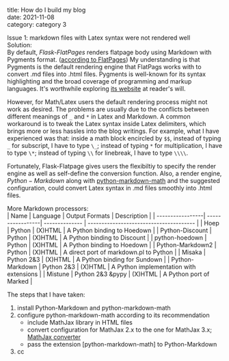 title: How do I build my blog   
date: 2021-11-08   
category: category 3


Issue 1: markdown files with Latex syntax were not rendered well   
Solution:  
By default, *Flask-FlatPages* renders flatpage body using Markdown with Pygments format. ([according to FlatPages](https://flask-flatpages.readthedocs.io/en/latest/#module-flask_flatpages)) 
My understanding is that Pygments is the default rendering engine that FlatPags works with to convert .md files into .html files. Pygments is well-known for its syntax highlighting and the broad coverage of programming and markup languages. It's worthwhile exploring [its website](https://pygments.org/) at reader's will.  

However, for Math/Latex users the default rendering process might not work as desired. The problems are usually due to the conflicts between different meanings of `_` and `*` in Latex and Markdown. A common workaround is to tweak the Latex syntax inside Latex delimiters, which brings more or less hassles into the blog writings. For example, what I have experienced was that: inside a math block encircled by `$$`, instead of typing `_` for subscript, I have to type `\_`; instead of typing `*` for multiplication, I have to type `\*`; instead of typing `\\` for linebreak, I have to type `\\\\`.

Fortunately, Flask-Flatpage gives users the flexibiltiy to specify the render engine as well as self-define the conversion function. Also, a render engine, $Python-Markdown$ along with [python-markdown-math](https://pypi.org/project/python-markdown-math/) and the suggested configuration, could convert Latex syntax in .md files smoothly into .html files.   

More Markdown processors:  
| Name             | Language         | Output Formats | Description                                | 
| -----------------| -----------------| -------------- | ---------------------------------------    |
| Hoep             | Python           | (X)HTML        | A Python binding to Hoedown                |
| Python-Discount  | Python           | (X)HTML        | A Python binding to Discount               |
| python-hoedown   | Python           | (X)HTML        | A Python binding to Hoedown                |
| Python-Markdown2 | Python           | (X)HTML        | A direct port of markdown.pl to Python     |
| Misaka           | Python 2&3       | (X)HTML        | A Python binding for Sundown               |
| Python-Markdown  | Python 2&3       | (X)HTML        | A Python implementation with extensions    |
| Mistune          | Python 2&3 &pypy | (X)HTML        | A Python port of Marked                    |


The steps that I have taken:   
1. install Python-Markdown and python-markdown-math   
2. configure python-markdown-math according to its recommendation   
    - include MathJax library in HTML files    
    - convert configuration for MathJax 2.x to the one for MathJax 3.x; [MathJax converter](https://mathjax.github.io/MathJax-demos-web/convert-configuration/convert-configuration.html)    
    - pass the extension [python-markdown-math] to Python-Markdown   
3. cc

